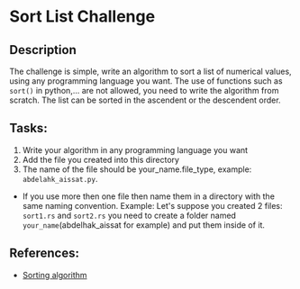 # Sort List Challenge

## Description

The challenge is simple, write an algorithm to sort a list of numerical values, using any programming language you want.
The use of functions such as `sort()` in python,... are not allowed, you need to write the algorithm from scratch.
The list can be sorted in the ascendent or the descendent order.

##  Tasks:

1. Write your algorithm in any programming language you want 
2. Add the file you created into this directory
3. The name of the file should be your_name.file_type, example: `abdelahk_aissat.py`.
- If you use more then one file then name them in a directory with the same naming convention.
Example:
 Let's suppose you created 2 files: `sort1.rs` and `sort2.rs` you need to create a folder named `your_name`(abdelhak_aissat for example)
 and put them inside of it.


## References:

- [Sorting algorithm](https://en.wikipedia.org/wiki/Sorting_algorithm)


